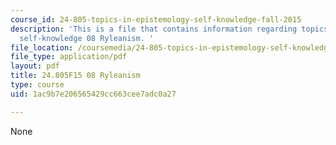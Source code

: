 ```yaml
---
course_id: 24-805-topics-in-epistemology-self-knowledge-fall-2015
description: 'This is a file that contains information regarding topics in epistemology:
  self-knowledge 08 Ryleanism. '
file_location: /coursemedia/24-805-topics-in-epistemology-self-knowledge-fall-2015/1ac9b7e206565429cc663cee7adc0a27_MIT24_805F15_08Rylea.pdf
file_type: application/pdf
layout: pdf
title: 24.805F15 08 Ryleanism
type: course
uid: 1ac9b7e206565429cc663cee7adc0a27

---
```

None